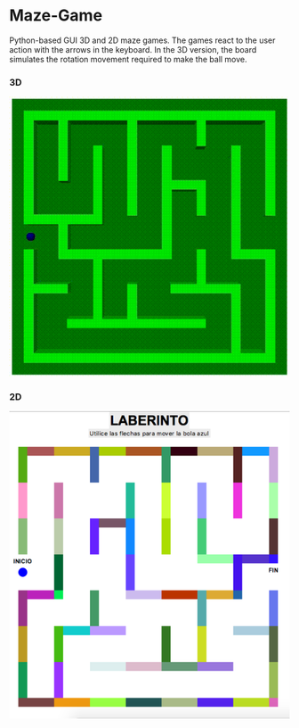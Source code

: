 # Maze-Game
Python-based GUI 3D and 2D maze games. The games react to the user action with the arrows in the keyboard. In the 3D version, the board simulates the rotation movement required to make the ball move.

### 3D
![SS1](SS1.png)

### 2D
![SS2](SS2.png)

